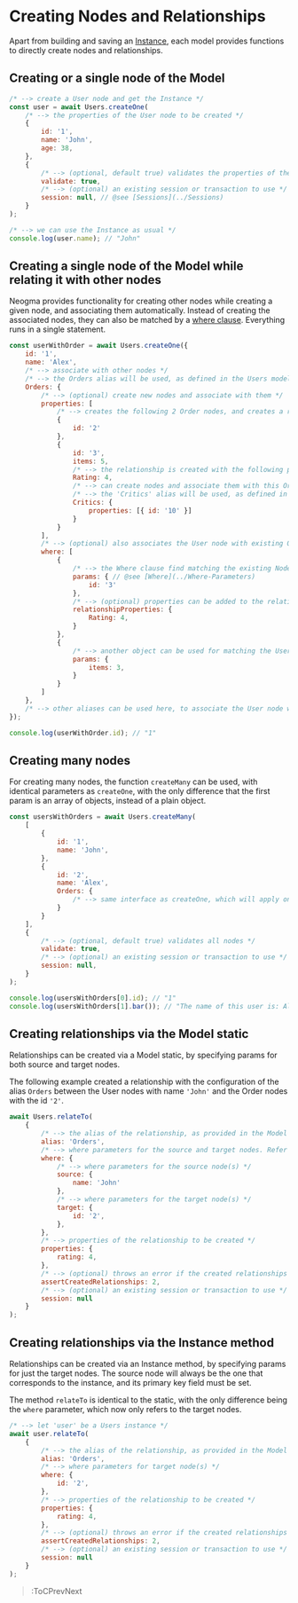 # Creating Nodes and Relationships

Apart from building and saving an [Instance](./Instances), each model provides functions to directly create nodes and relationships.

## Creating or a single node of the Model
```js
/* --> create a User node and get the Instance */
const user = await Users.createOne(
    /* --> the properties of the User node to be created */
    {
        id: '1',
        name: 'John',
        age: 38,
    },
    {
        /* --> (optional, default true) validates the properties of the node */
        validate: true,
        /* --> (optional) an existing session or transaction to use */
        session: null, // @see [Sessions](../Sessions)
    }
);

/* --> we can use the Instance as usual */
console.log(user.name); // "John"
```

## Creating a single node of the Model while relating it with other nodes
Neogma provides functionality for creating other nodes while creating a given node, and associating them automatically. Instead of creating the associated nodes, they can also be matched by a [where clause](../Where-Parameters). Everything runs in a single statement.
```js
const userWithOrder = await Users.createOne({
    id: '1',
    name: 'Alex',
    /* --> associate with other nodes */
    /* --> the Orders alias will be used, as defined in the Users model */
    Orders: {
        /* --> (optional) create new nodes and associate with them */
        properties: [
            /* --> creates the following 2 Order nodes, and creates a relationship with each one of them using the configuration of the Orders alias  */
            {
                id: '2'
            },
            {
                id: '3',
                items: 5,
                /* --> the relationship is created with the following property. It uses the alias (Rating) as defined in the Model. The actual property property will be that in the Model relationships definition */
                Rating: 4,
                /* --> can create nodes and associate them with this Order node. The alias and configuration is that of the Orders model. This can be nested indefinitely */
                /* --> the 'Critics' alias will be used, as defined in the 'Orders' model */
                Critics: {
                    properties: [{ id: '10' }]
                }
            }
        ],
        /* --> (optional) also associates the User node with existing Order nodes */
        where: [
            {
                /* --> the Where clause find matching the existing Nodes */
                params: { // @see [Where](../Where-Parameters)
                    id: '3'
                },
                /* --> (optional) properties can be added to the relationship created by matching the User node with the existing Order nodes */
                relationshipProperties: {
                    Rating: 4,
                }
            },
            {
                /* --> another object can be used for matching the User node with the Order nodes of this where independently */
                params: {
                    items: 3,
                }
            }
        ]
    },
    /* --> other aliases can be used here, to associate the User node with those of other Models */
});

console.log(userWithOrder.id); // "1"
```

## Creating many nodes
For creating many nodes, the function `createMany` can be used, with identical parameters as `createOne`, with the only difference that the first param is an array of objects, instead of a plain object.
```js
const usersWithOrders = await Users.createMany(
    [
        {
            id: '1',
            name: 'John',
        },
        {
            id: '2',
            name: 'Alex',
            Orders: {
                /* --> same interface as createOne, which will apply only to this node */
            }
        }
    ],
    {
        /* --> (optional, default true) validates all nodes */
        validate: true,
        /* --> (optional) an existing session or transaction to use */
        session: null,
    }
);

console.log(usersWithOrders[0].id); // "1"
console.log(usersWithOrders[1].bar()); // "The name of this user is: Alex"
```

## Creating relationships via the Model static
Relationships can be created via a Model static, by specifying params for both source and target nodes.

The following example created a relationship with the configuration of the alias `Orders` between the User nodes with name `'John'` and the Order nodes with the id `'2'`.

```js
await Users.relateTo(
    {
        /* --> the alias of the relationship, as provided in the Model definition */
        alias: 'Orders',
        /* --> where parameters for the source and target nodes. Refer to the Where section for more information */
        where: {
            /* --> where parameters for the source node(s) */
            source: {
                name: 'John'
            },
            /* --> where parameters for the target node(s) */
            target: {
                id: '2',
            },
        },
        /* --> properties of the relationship to be created */
        properties: {
            rating: 4,
        },
        /* --> (optional) throws an error if the created relationships are not equal to this number */
        assertCreatedRelationships: 2,
        /* --> (optional) an existing session or transaction to use */
        session: null
    }
);
```

## Creating relationships via the Instance method
Relationships can be created via an Instance method, by specifying params for just the target nodes. The source node will always be the one that corresponds to the instance, and its primary key field must be set.

The method `relateTo` is identical to the static, with the only difference being the `where` parameter, which now only refers to the target nodes.

```js
/* --> let 'user' be a Users instance */
await user.relateTo(
    {
        /* --> the alias of the relationship, as provided in the Model definition */
        alias: 'Orders',
        /* --> where parameters for target node(s) */
        where: {
            id: '2',
        },
        /* --> properties of the relationship to be created */
        properties: {
            rating: 4,
        },
        /* --> (optional) throws an error if the created relationships are not equal to this number */
        assertCreatedRelationships: 2,
        /* --> (optional) an existing session or transaction to use */
        session: null
    }
);
```

> :ToCPrevNext